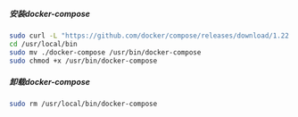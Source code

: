 ##### 安装docker-compose
```sh
sudo curl -L "https://github.com/docker/compose/releases/download/1.22.0/docker-compose-$(uname -s)-$(uname -m)"  -o /usr/local/bin/docker-compose
cd /usr/local/bin
sudo mv ./docker-compose /usr/bin/docker-compose
sudo chmod +x /usr/bin/docker-compose
```
##### 卸载docker-compose
```sh
sudo rm /usr/local/bin/docker-compose
```
